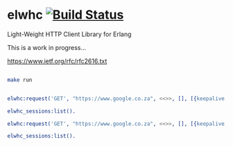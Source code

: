
# elwhc [![Build Status](https://secure.travis-ci.org/ruanjonker/elwhc.png)](http://travis-ci.org/ruanjonker/elwhc)

Light-Weight HTTP Client Library for Erlang

This is a work in progress...

https://www.ietf.org/rfc/rfc2616.txt

```bash

make run

```


```erlang

elwhc:request('GET', "https://www.google.co.za", <<>>, [], [{keepalive, false}]).

elwhc_sessions:list().

elwhc:request('GET', "https://www.google.co.za", <<>>, [], [{keepalive, true}]).

elwhc_sessions:list().



```



